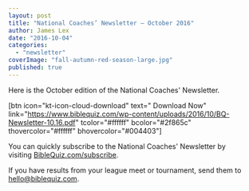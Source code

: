 ```yaml
---
layout: post
title: "National Coaches’ Newsletter – October 2016"
author: James Lex
date: "2016-10-04"
categories: 
  - "newsletter"
coverImage: "fall-autumn-red-season-large.jpg"
published: true
---
```


Here is the October edition of the National Coaches' Newsletter.

\[btn icon="kt-icon-cloud-download" text=" Download Now" link="https://www.biblequiz.com/wp-content/uploads/2016/10/BQ-Newsletter-10.16.pdf" tcolor="#ffffff" bcolor="#2f865c" thovercolor="#ffffff" bhovercolor="#004403"\]

You can quickly subscribe to the National Coaches' Newsletter by visiting [BibleQuiz.com/subscribe](https://www.biblequiz.com/subscribe/).

If you have results from your league meet or tournament, send them to [hello@biblequiz.com](mailto:hello@biblequiz.com).
